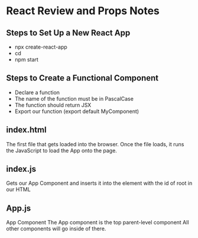 # React Review and Props Notes

## Steps to Set Up a New React App
- npx create-react-app <the-name-of-your-app>
- cd <the-name-of-your-app>
- npm start


## Steps to Create a Functional Component
- Declare a function
- The name of the function must be in PascalCase
- The function should return JSX
- Export our function (export default MyComponent)

## index.html
The first file that gets loaded into the browser. Once the file loads, it runs the JavaScript to load the App onto the page.

## index.js
Gets our App Component and inserts it into the element with the id of root in our HTML

## App.js
App Component
The App component is the top parent-level component
All other components will go inside of there.

